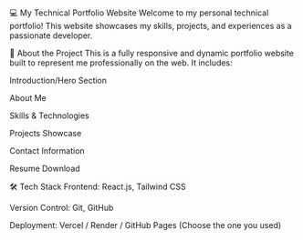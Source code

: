 💻 My Technical Portfolio Website
Welcome to my personal technical portfolio!
This website showcases my skills, projects, and experiences as a passionate developer.

🚀 About the Project
This is a fully responsive and dynamic portfolio website built to represent me professionally on the web. It includes:

Introduction/Hero Section

About Me

Skills & Technologies

Projects Showcase

Contact Information

Resume Download

🛠️ Tech Stack
Frontend: React.js, Tailwind CSS

Version Control: Git, GitHub

Deployment: Vercel / Render / GitHub Pages (Choose the one you used)
